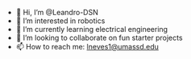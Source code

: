 - 👋 Hi, I’m @Leandro-DSN
- 👀 I’m interested in robotics
- 🌱 I’m currently learning electrical engineering
- 💞️ I’m looking to collaborate on fun starter projects
- 📫 How to reach me: lneves1@umassd.edu

<!---
Leandro-DSN/Leandro-DSN is a ✨ special ✨ repository because its `README.md` (this file) appears on your GitHub profile.
You can click the Preview link to take a look at your changes.
--->
